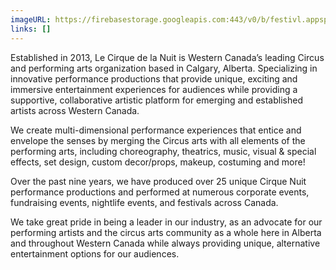 ```yaml
---
imageURL: https://firebasestorage.googleapis.com:443/v0/b/festivl.appspot.com/o/userContent%2F2844FA01-8342-46CA-8A68-0F2ED9888082.png?alt=media&token=d071307b-d213-417f-86ee-420782f2b4b3
links: []
---
```

Established in 2013, Le Cirque de la Nuit is Western Canada’s leading Circus and performing arts organization based in Calgary, Alberta. Specializing in innovative performance productions that provide unique, exciting and immersive entertainment experiences for audiences while providing a supportive, collaborative artistic platform for emerging and established artists across Western Canada.

We create multi-dimensional performance experiences that entice and envelope the senses by merging the Circus arts with all elements of the performing arts, including choreography, theatrics, music, visual & special effects, set design, custom decor/props, makeup, costuming and more!

Over the past nine years, we have produced over 25 unique Cirque Nuit performance productions and performed at numerous corporate events, fundraising events, nightlife events, and festivals across Canada.
 
We take great pride in being a leader in our industry, as an advocate for our performing artists and the circus arts community as a whole here in Alberta and throughout Western Canada while always providing unique, alternative entertainment options for our audiences.